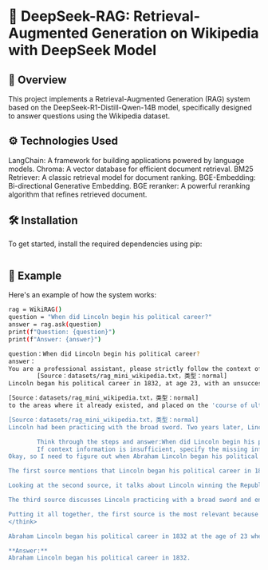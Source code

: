 # 🧠 DeepSeek-RAG: Retrieval-Augmented Generation on Wikipedia with DeepSeek Model

## 📖 Overview
This project implements a Retrieval-Augmented Generation (RAG) system based on the DeepSeek-R1-Distill-Qwen-14B model, specifically designed to answer questions using the Wikipedia dataset. 

## ⚙️ Technologies Used
LangChain: A framework for building applications powered by language models.
Chroma: A vector database for efficient document retrieval.
BM25 Retriever: A classic retrieval model for document ranking.
BGE-Embedding: Bi-directional Generative Embedding.
BGE reranker: A powerful reranking algorithm that refines retrieved document.

## 🛠️ Installation
To get started, install the required dependencies using pip:
```bash

```

## 📝 Example
Here's an example of how the system works:
```bash
rag = WikiRAG()
question = "When did Lincoln begin his political career?"
answer = rag.ask(question)
print(f"Question: {question}")
print(f"Answer: {answer}")
```

```bash
question：When did Lincoln begin his political career?
answer：
You are a professional assistant, please strictly follow the context of the source:
        [Source：datasets/rag_mini_wikipedia.txt，类型：normal]
Lincoln began his political career in 1832, at age 23, with an unsuccessful campaign for the Illinois General Assembly, as a member of the Whig Party. He ran eighth in a field of 13 candidates.

[Source：datasets/rag_mini_wikipedia.txt，类型：normal]
to the areas where it already existed, and placed on the 'course of ultimate extinction... .'"  Lincoln won the Republican Party nomination in 1860 and was elected president later that year. During his term, he helped preserve the United States by leading the defeat of the secessionist Confederate States of America in the American Civil War. He introduced measures that resulted in the abolition of slavery, issuing his Emancipation Proclamation in 1863 and promoting the passage of the Thirteenth Amendment

[Source：datasets/rag_mini_wikipedia.txt，类型：normal]
Lincoln had been practicing with the broad sword. Two years later, Lincoln entered law practice with William Herndon, a fellow Whig. In 1854, both men joined the fledgling Republican Party. Following Lincoln's death, Herndon began collecting stories about Lincoln and published them in Herndon's Lincoln. The first photograph ever taken of Mary Lincoln, a daguerreotype by Shepherd in 1846. On November 4 1842 Lincoln married Mary Todd, daughter of a prominent slave-owning family from Kentucky. The couple had

        Think through the steps and answer:When did Lincoln begin his political career?
        If context information is insufficient, specify the missing information. Finally, give a structured answer.</think>
Okay, so I need to figure out when Abraham Lincoln began his political career. I'll start by looking at the provided context from the source datasets. 

The first source mentions that Lincoln began his political career in 1832 at the age of 23, running for the Illinois General Assembly as a member of the Whig Party, but he was unsuccessful. That seems pretty straightforward. It clearly states the year he started, so that should be the answer.

Looking at the second source, it talks about Lincoln winning the Republican Party nomination in 1860 and being elected president that year. While this is important, it's about a later part of his career, not the beginning. So this doesn't add new information about when he started.

The third source discusses Lincoln practicing with a broad sword and entering law practice with William Herndon in 1854. It also mentions his marriage in 1842 and his involvement with the Republican Party in 1854. While this provides additional context about his personal life and later political activities, it doesn't directly answer when he began his political career.

Putting it all together, the first source is the most relevant because it explicitly states the year Lincoln started his political career. The other sources provide supplementary information but don't contradict or add to the specific question about the start date.
</think>

Abraham Lincoln began his political career in 1832 at the age of 23 when he ran for the Illinois General Assembly as a member of the Whig Party. 

**Answer:**  
Abraham Lincoln began his political career in 1832.
```
